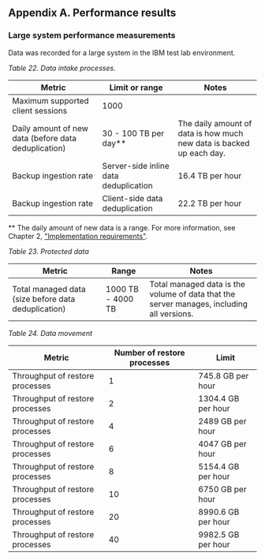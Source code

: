 ## Appendix A. Performance results

### Large system performance measurements

Data was recorded for a large system in the IBM test lab environment.

_Table 22. Data intake processes._

| Metric  | Limit or range  | Notes  |
|---------|-----------------|--------|
| Maximum supported client sessions | 1000 |  |
| Daily amount of new data (before data deduplication) |  30 - 100 TB per day** | The daily amount of data is how much new data is backed up each day. |
| Backup ingestion rate | Server-side inline data deduplication | 16.4 TB per hour |  |
| Backup ingestion rate |  Client-side data deduplication | 22.2 TB per hour |  |
** The daily amount of new data is a range. For more information, see Chapter 2, ["Implementation requirements"](2-implementation-requirements.md).

_Table 23. Protected data_

| Metric   | Range    | Notes    |
|----------|----------|----------|
| Total managed data (size before data deduplication) | 1000 TB - 4000 TB | Total managed data is the volume of data that the server manages, including all versions. |

_Table 24. Data movement_

| Metric | Number of restore processes | Limit  |
|--------|-----------------------------|--------|
| Throughput of restore processes | 1 | 745.8 GB per hour |
| Throughput of restore processes | 2 | 1304.4 GB per hour |
| Throughput of restore processes | 4 | 2489 GB per hour |
| Throughput of restore processes | 6 | 4047 GB per hour |
| Throughput of restore processes | 8 | 5154.4 GB per hour |
| Throughput of restore processes | 10 | 6750 GB per hour |
| Throughput of restore processes | 20 | 8990.6 GB per hour |
| Throughput of restore processes | 40 | 9982.5 GB per hour |